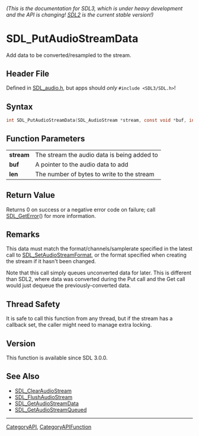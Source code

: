 ###### (This is the documentation for SDL3, which is under heavy development and the API is changing! [SDL2](https://wiki.libsdl.org/SDL2/) is the current stable version!)
# SDL_PutAudioStreamData

Add data to be converted/resampled to the stream.

## Header File

Defined in [SDL_audio.h](https://github.com/libsdl-org/SDL/blob/main/include/SDL3/SDL_audio.h), but apps should _only_ `#include <SDL3/SDL.h>`!

## Syntax

```c
int SDL_PutAudioStreamData(SDL_AudioStream *stream, const void *buf, int len);

```

## Function Parameters

|                |                                             |
| -------------- | ------------------------------------------- |
| **stream**     | The stream the audio data is being added to |
| **buf**        | A pointer to the audio data to add          |
| **len**        | The number of bytes to write to the stream  |

## Return Value

Returns 0 on success or a negative error code on failure; call
[SDL_GetError](SDL_GetError)() for more information.

## Remarks

This data must match the format/channels/samplerate specified in the latest
call to [SDL_SetAudioStreamFormat](SDL_SetAudioStreamFormat), or the format
specified when creating the stream if it hasn't been changed.

Note that this call simply queues unconverted data for later. This is
different than SDL2, where data was converted during the Put call and the
Get call would just dequeue the previously-converted data.

## Thread Safety

It is safe to call this function from any thread, but if the stream has a
callback set, the caller might need to manage extra locking.

## Version

This function is available since SDL 3.0.0.

## See Also

* [SDL_ClearAudioStream](SDL_ClearAudioStream)
* [SDL_FlushAudioStream](SDL_FlushAudioStream)
* [SDL_GetAudioStreamData](SDL_GetAudioStreamData)
* [SDL_GetAudioStreamQueued](SDL_GetAudioStreamQueued)

----
[CategoryAPI](CategoryAPI), [CategoryAPIFunction](CategoryAPIFunction)

